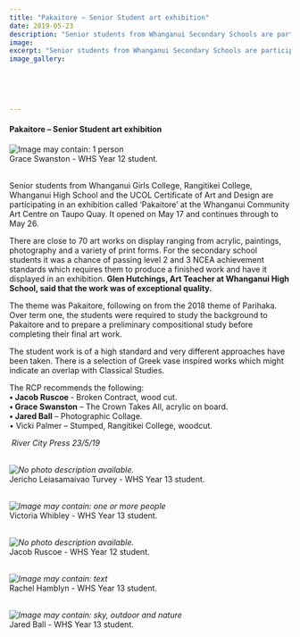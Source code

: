 ```yaml
---
title: "Pakaitore – Senior Student art exhibition"
date: 2019-05-23
description: "Senior students from Whanganui Secondary Schools are participating in an exhibition called ‘Pakaitore’ at the..."
image: 
excerpt: "Senior students from Whanganui Secondary Schools are participating in an exhibition called ‘Pakaitore’ at the Whanganui Community Art Centre on Taupo Quay."
image_gallery:
    
    
    
    
    
---
```


<h4><span>Pakaitore &ndash; Senior Student art exhibition</span></h4>
<p><span><img src="https://scontent-syd2-1.xx.fbcdn.net/v/t1.0-9/61204690_2227940277255138_3787673779363119104_n.jpg?_nc_cat=107&amp;_nc_ht=scontent-syd2-1.xx&amp;oh=948616068d03e028a45b9f9e8af4ce0f&amp;oe=5D90A05E" alt="Image may contain: 1 person" /><br /></span>Grace Swanston - WHS Year 12 student.</p>
<p><br /><span>Senior students from Whanganui Girls College, Rangitikei College, Whanganui High School and the UCOL Certificate of Art and Design are participating in an exhibition called &lsquo;Pakaitore&rsquo; at the Whanganui Community Art Centre on Taupo Quay. It opened on May 17 and continues through to May 26.</span></p>
<p><span>There are close to 70 art works on display ranging from acrylic, paintings, photography and a variety of print forms. For the secondary school stud</span><span class="text_exposed_show">ents it was a chance of passing level 2 and 3 NCEA achievement standards which requires them to produce a finished work and have it displayed in an exhibition. <strong>Glen Hutchings, Art Teacher at Whanganui High School, said that the work was of exceptional quality.</strong><br /></span></p>
<p><span class="text_exposed_show">The theme was Pakaitore, following on from the 2018 theme of Parihaka. Over term one, the students were required to study the background to Pakaitore and to prepare a preliminary compositional study before completing their final art work.<br /></span></p>
<p><span class="text_exposed_show">The student work is of a high standard and very different approaches have been taken. There is a selection of Greek vase inspired works which might indicate an overlap with Classical Studies. </span></p>
<p><span class="text_exposed_show">The RCP recommends the following:<br /><strong>&bull; Jacob Ruscoe&nbsp;</strong>- Broken Contract, wood cut.<br /><strong>&bull; Grace Swanston</strong> &ndash; The Crown Takes All, acrylic on board.<br /><strong>&bull; Jared Ball</strong> &ndash; Photographic Collage.<br />&bull; Vicki Palmer &ndash; Stumped, Rangitikei College, woodcut.</span></p>
<p><em>&nbsp;River City Press 23/5/19<br /><br /></em></p>
<p><em><img src="https://scontent-syd2-1.xx.fbcdn.net/v/t1.0-9/61307022_2227940717255094_5006992467594051584_n.jpg?_nc_cat=100&amp;_nc_ht=scontent-syd2-1.xx&amp;oh=e60eb1d0fd70a77abeb58486fe0c98fb&amp;oe=5D98F188" alt="No photo description available." /><br /></em>Jericho Leiasamaivao Turvey - WHS Year 13 student.<br /><br /></p>
<p><em><img src="https://scontent-syd2-1.xx.fbcdn.net/v/t1.0-9/61457308_2227940867255079_7108714557610131456_n.jpg?_nc_cat=106&amp;_nc_ht=scontent-syd2-1.xx&amp;oh=10ab10a9ef915c6dadd5de055776099d&amp;oe=5D5B39F2" alt="Image may contain: one or more people" /><br /></em>Victoria Whibley - WHS Year 13 student.<br /><br /></p>
<p><em><img src="https://scontent-syd2-1.xx.fbcdn.net/v/t1.0-9/61682046_2227940390588460_3764798135004561408_n.jpg?_nc_cat=111&amp;_nc_ht=scontent-syd2-1.xx&amp;oh=d1f13abbb0f314d09e119d26ca041601&amp;oe=5D51D71C" alt="No photo description available." /><br /></em>Jacob Ruscoe - WHS Year 12 student.<br /><br /></p>
<p><em><img src="https://scontent-syd2-1.xx.fbcdn.net/v/t1.0-9/61582982_2227940633921769_1599799906724216832_n.jpg?_nc_cat=101&amp;_nc_ht=scontent-syd2-1.xx&amp;oh=dc0c5b1f49711c94b73878f58dfd819d&amp;oe=5D9CA166" alt="Image may contain: text" /><br /></em>Rachel Hamblyn - WHS Year 13 student.<br /><br /></p>
<p><em><img src="https://scontent-syd2-1.xx.fbcdn.net/v/t1.0-9/61121322_2227940510588448_8593203620458004480_n.jpg?_nc_cat=105&amp;_nc_ht=scontent-syd2-1.xx&amp;oh=5f5391ba256cd266bc49fb50775c727c&amp;oe=5D6326AB" alt="Image may contain: sky, outdoor and nature" /><br /></em>Jared Ball - WHS Year 13 student.<br /><br /></p>

